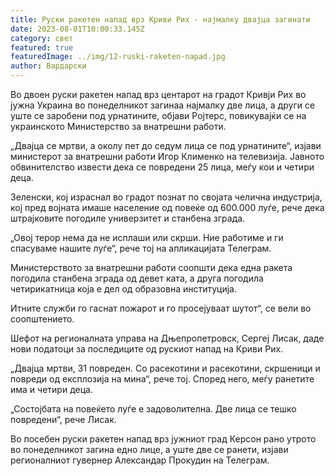 ```yaml
---
title: Руски ракетен напад врз Криви Рих - најмалку двајца загинати
date: 2023-08-01T10:00:33.145Z
category: свет
featured: true
featuredImage: ../img/12-ruski-raketen-napad.jpg
author: Вардарски
---
```

Во двоен руски ракетен напад врз центарот на градот Кривји Рих во јужна Украина во понеделникот загинаа најмалку две лица, а други се уште се заробени под урнатините, објави Ројтерс, повикувајќи се на украинското Министерство за внатрешни работи.

„Двајца се мртви, а околу пет до седум лица се под урнатините“, изјави министерот за внатрешни работи Игор Клименко на телевизија. Јавното обвинителство извести дека се повредени 25 лица, меѓу кои и четири деца.

Зеленски, кој израснал во градот познат по својата челична индустрија, кој пред војната имаше население од повеќе од 600.000 луѓе, рече дека штрајковите погодиле универзитет и станбена зграда.

„Овој терор нема да не исплаши или скрши. Ние работиме и ги спасуваме нашите луѓе“, рече тој на апликацијата Телеграм.

Министерството за внатрешни работи соопшти дека една ракета погодила станбена зграда од девет ката, а друга погодила четирикатница која е дел од образовна институција.

Итните служби го гаснат пожарот и го просејуваат шутот“, се вели во соопштението.

Шефот на регионалната управа на Дњепропетровск, Сергеј Лисак, даде нови податоци за последиците од рускиот напад на Криви Рих.

„Двајца мртви, 31 повреден. Со расекотини и расекотини, скршеници и повреди од експлозија на мина“, рече тој. Според него, меѓу ранетите има и четири деца.

„Состојбата на повеќето луѓе е задоволителна. Две лица се тешко повредени“, рече Лисак.

Во посебен руски ракетен напад врз јужниот град Керсон рано утрото во понеделникот загина едно лице, а уште две се ранети, изјави регионалниот гувернер Александар Прокудин на Телеграм.
